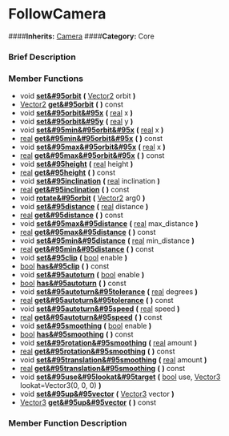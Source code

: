 #  FollowCamera  
####**Inherits:** [Camera](class_camera)
####**Category:** Core

###  Brief Description  


###  Member Functions 
  * void  **[set&#95orbit](#set_orbit)**  **(** [Vector2](class_vector2) orbit  **)**
  * [Vector2](class_vector2)  **[get&#95orbit](#get_orbit)**  **(** **)** const
  * void  **[set&#95orbit&#95x](#set_orbit_x)**  **(** [real](class_real) x  **)**
  * void  **[set&#95orbit&#95y](#set_orbit_y)**  **(** [real](class_real) y  **)**
  * void  **[set&#95min&#95orbit&#95x](#set_min_orbit_x)**  **(** [real](class_real) x  **)**
  * [real](class_real)  **[get&#95min&#95orbit&#95x](#get_min_orbit_x)**  **(** **)** const
  * void  **[set&#95max&#95orbit&#95x](#set_max_orbit_x)**  **(** [real](class_real) x  **)**
  * [real](class_real)  **[get&#95max&#95orbit&#95x](#get_max_orbit_x)**  **(** **)** const
  * void  **[set&#95height](#set_height)**  **(** [real](class_real) height  **)**
  * [real](class_real)  **[get&#95height](#get_height)**  **(** **)** const
  * void  **[set&#95inclination](#set_inclination)**  **(** [real](class_real) inclination  **)**
  * [real](class_real)  **[get&#95inclination](#get_inclination)**  **(** **)** const
  * void  **[rotate&#95orbit](#rotate_orbit)**  **(** [Vector2](class_vector2) arg0  **)**
  * void  **[set&#95distance](#set_distance)**  **(** [real](class_real) distance  **)**
  * [real](class_real)  **[get&#95distance](#get_distance)**  **(** **)** const
  * void  **[set&#95max&#95distance](#set_max_distance)**  **(** [real](class_real) max_distance  **)**
  * [real](class_real)  **[get&#95max&#95distance](#get_max_distance)**  **(** **)** const
  * void  **[set&#95min&#95distance](#set_min_distance)**  **(** [real](class_real) min_distance  **)**
  * [real](class_real)  **[get&#95min&#95distance](#get_min_distance)**  **(** **)** const
  * void  **[set&#95clip](#set_clip)**  **(** [bool](class_bool) enable  **)**
  * [bool](class_bool)  **[has&#95clip](#has_clip)**  **(** **)** const
  * void  **[set&#95autoturn](#set_autoturn)**  **(** [bool](class_bool) enable  **)**
  * [bool](class_bool)  **[has&#95autoturn](#has_autoturn)**  **(** **)** const
  * void  **[set&#95autoturn&#95tolerance](#set_autoturn_tolerance)**  **(** [real](class_real) degrees  **)**
  * [real](class_real)  **[get&#95autoturn&#95tolerance](#get_autoturn_tolerance)**  **(** **)** const
  * void  **[set&#95autoturn&#95speed](#set_autoturn_speed)**  **(** [real](class_real) speed  **)**
  * [real](class_real)  **[get&#95autoturn&#95speed](#get_autoturn_speed)**  **(** **)** const
  * void  **[set&#95smoothing](#set_smoothing)**  **(** [bool](class_bool) enable  **)**
  * [bool](class_bool)  **[has&#95smoothing](#has_smoothing)**  **(** **)** const
  * void  **[set&#95rotation&#95smoothing](#set_rotation_smoothing)**  **(** [real](class_real) amount  **)**
  * [real](class_real)  **[get&#95rotation&#95smoothing](#get_rotation_smoothing)**  **(** **)** const
  * void  **[set&#95translation&#95smoothing](#set_translation_smoothing)**  **(** [real](class_real) amount  **)**
  * [real](class_real)  **[get&#95translation&#95smoothing](#get_translation_smoothing)**  **(** **)** const
  * void  **[set&#95use&#95lookat&#95target](#set_use_lookat_target)**  **(** [bool](class_bool) use, [Vector3](class_vector3) lookat=Vector3(0, 0, 0)  **)**
  * void  **[set&#95up&#95vector](#set_up_vector)**  **(** [Vector3](class_vector3) vector  **)**
  * [Vector3](class_vector3)  **[get&#95up&#95vector](#get_up_vector)**  **(** **)** const

###  Member Function Description  
